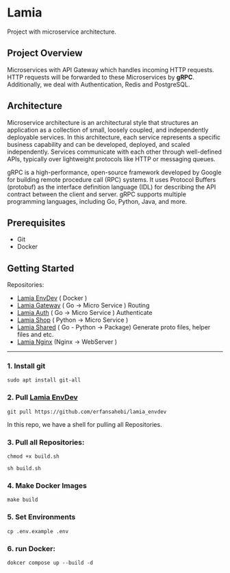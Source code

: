 # Lamia

Project with microservice architecture.

## Project Overview

Microservices with API Gateway which handles incoming HTTP requests.
HTTP requests will be forwarded to these Microservices by <b>gRPC</b>.
Additionally, we deal with Authentication, Redis and PostgreSQL.

## Architecture

Microservice architecture is an architectural style that structures an application as a collection of small, loosely
coupled, and independently deployable services.
In this architecture, each service represents a specific business capability and can be developed, deployed, and scaled
independently.
Services communicate with each other through well-defined APIs, typically over lightweight protocols like HTTP or
messaging queues.

gRPC is a high-performance, open-source framework developed by Google for building remote procedure call (RPC) systems.
It uses Protocol Buffers (protobuf) as the interface definition language (IDL) for describing the API contract between
the client and server.
gRPC supports multiple programming languages, including Go, Python, Java, and more.

## Prerequisites

- Git
- Docker

## Getting Started

Repositories:

- [Lamia EnvDev](https://github.com/erfansahebi/lamia_envdev) ( Docker )
- [Lamia Gateway](https://github.com/erfansahebi/lamia_gateway)  ( Go -> Micro Service ) Routing
- [Lamia Auth](https://github.com/erfansahebi/lamia_auth) ( Go -> Micro Service ) Authenticate
- [Lamia Shop](https://github.com/erfansahebi/lamia_shop) ( Python -> Micro Service )
- [Lamia Shared](https://github.com/erfansahebi/lamia_shared) ( Go - Python -> Package) Generate proto files, helper files and etc.
- [Lamia Nginx](https://github.com/erfansahebi/lamia_nginx) (Nginx -> WebServer )

<hr>

### 1. Install git

 ```shell
sudo apt install git-all
```

### 2. Pull [Lamia EnvDev](https://github.com/erfansahebi/lamia_envdev)

```shell
git pull https://github.com/erfansahebi/lamia_envdev
```

In this repo, we have a shell for pulling all Repositories.

### 3. Pull all Repositories:

```shell
chmod +x build.sh
```

```shell
sh build.sh
```

### 4. Make Docker Images

```shell
make build
```

### 5. Set Environments

```shell
cp .env.example .env
```

### 6. run Docker:

```shell
dokcer compose up --build -d
```